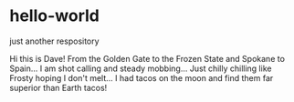 # hello-world
just another respository

Hi this is Dave! 
From the Golden Gate to the Frozen State and Spokane to Spain...
I am shot calling and steady mobbing...
Just chilly chilling like Frosty hoping I don't melt...
I had tacos on the moon and find them far superior than Earth tacos!
